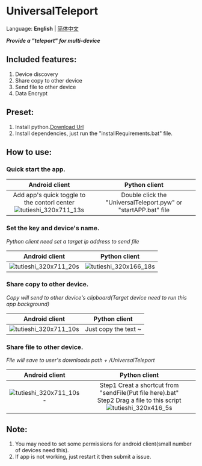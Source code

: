 # UniversalTeleport
Language: **English** | [简体中文](https://github.com/Duucking/UniversalTeleport/blob/main/README_zh.md)

***Provide a "teleport" for multi-device***

## Included features:
1. Device discovery
2. Share copy to other device
3. Send file to other device
4. Data Encrypt
## Preset:
1. Install python.[Download Url](https://www.python.org/downloads/)
2. Install dependencies, just run the "installRequirements.bat" file.
## How to use:
### Quick start the app.

|Android client|Python client|
|:----:|:----:|
|Add app's quick toggle to the contorl center<br>![tutieshi_320x711_13s](https://github.com/Duucking/UniversalTeleport/assets/68683037/d00f91f9-0322-4b49-b8e0-f823dbe2bebe)|Double click the "UniversalTeleport.pyw" or "startAPP.bat" file|


### Set the key and device's name.

*Python client need set a target ip address to send file*

|Android client|Python client|
|:----:|:----:|
|![tutieshi_320x711_20s](https://github.com/Duucking/UniversalTeleport/assets/68683037/4cf0c10e-5566-4494-a10e-d57c3d43cb3b)|![tutieshi_320x166_18s](https://github.com/Duucking/UniversalTeleport/assets/68683037/77571cab-f0b6-4b1d-9c34-be8e03b6b939)|

### Share copy to other device.

*Copy will send to other device's clipboard(Target device need to run this app background)*

|Android client|Python client|
|:----:|:----:|
|![tutieshi_320x711_10s](https://github.com/Duucking/UniversalTeleport/assets/68683037/a6f3f7fa-1cab-423f-b1d1-0984ae6f238a)|Just copy the text ~|

### Share file to other device.

*File will save to user's downloads path + /UniversalTeleport*

|Android client|Python client|
|:----:|:----:|
|![tutieshi_320x711_10s-](https://github.com/Duucking/UniversalTeleport/assets/68683037/e06c9d5a-eee4-425a-90a1-242e9fce462f)|Step1 Creat a shortcut from "sendFile(Put file here).bat"<br>Step2 Drag a file to this script<br>![tutieshi_320x416_5s](https://github.com/Duucking/UniversalTeleport/assets/68683037/ebb8d2e6-c87a-4161-8186-e91bb3d0d9b3)|

## Note:
1. You may need to set some permissions for android client(small number of devices need this).
2. If app is not working, just restart it then submit a issue.
